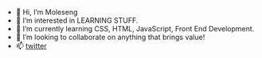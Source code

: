 - 👋 Hi, I’m Moleseng
- 👀 I’m interested in LEARNING STUFF.
- 🌱 I’m currently learning CSS, HTML, JavaScript, Front End Development.
- 💞️ I’m looking to collaborate on anything that brings value!
- 📫 [twitter](https://twitter.com/mueslimomo)

<!---
keMoleseng/keMoleseng is a ✨ special ✨ repository because its `README.md` (this file) appears on your GitHub profile.
You can click the Preview link to take a look at your changes.
--->
